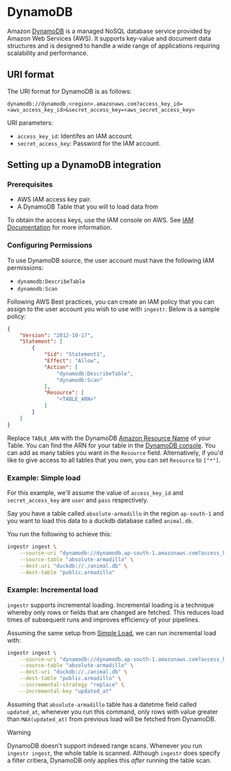 # DynamoDB

Amazon [DynamoDB](https://aws.amazon.com/dynamodb/) is a managed NoSQL database service provided by Amazon Web Services (AWS). It supports key-value and document data structures and is designed to handle a wide range of applications requiring scalability and performance. 

## URI format

The URI format for DynamoDB is as follows:
```plaintext
dynamodb://dynamodb.<region>.amazonaws.com?access_key_id=<aws_access_key_id>&secret_access_key=<aws_secret_access_key>
```

URI parameters:

- `access_key_id`: Identifes an IAM account. 
- `secret_access_key`: Password for the IAM account.


## Setting up a DynamoDB integration

### Prerequisites
* AWS IAM access key pair.
* A DynamoDB Table that you will to load data from

To obtain the access keys, use the IAM console on AWS. See [IAM Documentation](https://docs.aws.amazon.com/IAM/latest/UserGuide/id_credentials_access-keys.html) for more information.


### Configuring Permissions
To use DynamoDB source, the user account must have the following IAM permissions:
* `dynamodb:DescribeTable`
* `dynamodb:Scan`

Following AWS Best practices, you can create an IAM policy that you can assign to the user account you wish to use with `ingestr`.
Below is a sample policy:
```json
{
	"Version": "2012-10-17",
	"Statement": [
		{
			"Sid": "Statement1",
			"Effect": "Allow",
			"Action": [
				"dynamodb:DescribeTable",
				"dynamodb:Scan"
			],
			"Resource": [
				"<TABLE_ARN>"
			]
		}
	]
}
```

Replace `TABLE_ARN` with the DynamoDB [Amazon Resource Name](https://docs.aws.amazon.com/IAM/latest/UserGuide/reference-arns.html) of your Table. You can find the ARN for your table in the [DynamoDB console](https://console.aws.amazon.com/dynamodb/home). You can add as many tables you want in the `Resource` field. Alternatively, if you'd like to give access to all tables that you own, you can set `Resource` to `["*"]`.

### Example: Simple load

For this example, we'll assume the value of `access_key_id` and `secret_access_key` are `user` and `pass` respectively.

Say you have a table called `absolute-armadillo` in the region `ap-south-1` and you want to load this data to a duckdb database called `animal.db`.

You run the following to achieve this:
```sh
ingestr ingest \
    --source-uri "dynamodb://dynamodb.ap-south-1.amazonaws.com?access_key_id=user&secret_access_key=pass" \
    --source-table "absolute-armadillo" \
    --dest-uri "duckdb://./animal.db" \
    --dest-table "public.armadillo"
```

### Example: Incremental load
`ingestr` supports incremental loading. Incremental loading is a technique whereby only rows or fields that are changed are fetched. This reduces load times of subsequent runs and improves efficiency of your pipelines.

Assuming the same setup from [Simple Load](#example-simple-load), we can run incremental load with:
```sh
ingestr ingest \
    --source-uri "dynamodb://dynamodb.ap-south-1.amazonaws.com?access_key_id=user&secret_access_key=pass" \
    --source-table "absolute-armadillo" \
    --dest-uri "duckdb://./animal.db" \
    --dest-table "public.armadillo" \
    --incremental-strategy "replace" \
    --incremental-key "updated_at"
```

Assuming that `absolute-armadillo` table has a datetime field called `updated_at`, whenever you run this command, only rows with value greater than `MAX(updated_at)` from previous load will be fetched from DynamoDB.

> [!WARNING]
> DynamoDB doesn't support indexed range scans.
> Whenever you run `ingestr ingest`, the whole table is scanned.
> Although `ingestr` does specify a filter critiera, DynamoDB only applies
> this _after_ running the table scan.